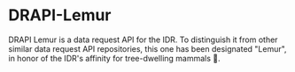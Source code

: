 # DRAPI-Lemur
 
 DRAPI Lemur is a data request API for the IDR. To distinguish it from other similar data request API repositories, this one has been designated "Lemur", in honor of the IDR's affinity for tree-dwelling mammals 🦥.
